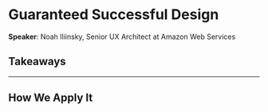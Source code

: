 # Guaranteed Successful Design

__Speaker__: Noah Iliinsky, Senior UX Architect at Amazon Web Services

## Takeaways

---

## How We Apply It
